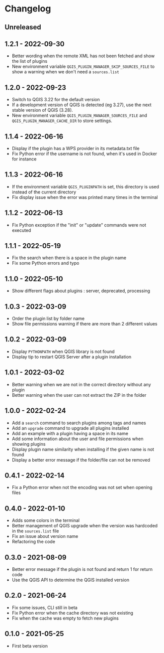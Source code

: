 # Changelog

## Unreleased

## 1.2.1 - 2022-09-30

* Better wording when the remote XML has not been fetched and show the list of plugins
* New environment variable `QGIS_PLUGIN_MANAGER_SKIP_SOURCES_FILE` to show a warning when we don't need a `sources.list`

## 1.2.0 - 2022-09-23

* Switch to QGIS 3.22 for the default version
* If a development version of QGIS is detected (eg 3.27), use the next stable version of QGIS (3.28).
* New environment variable `QGIS_PLUGIN_MANAGER_SOURCES_FILE` and `QGIS_PLUGIN_MANAGER_CACHE_DIR` to store settings.

## 1.1.4 - 2022-06-16

* Display if the plugin has a WPS provider in its metadata.txt file
* Fix Python error if the username is not found, when it's used in Docker for instance

## 1.1.3 - 2022-06-16

* If the environment variable `QGIS_PLUGINPATH` is set, this directory is used instead of the current directory
* Fix display issue when the error was printed many times in the terminal

## 1.1.2 - 2022-06-13

* Fix Python exception if the "init" or "update" commands were not executed

## 1.1.1 - 2022-05-19

* Fix the search when there is a space in the plugin name
* Fix some Python errors and typo

## 1.1.0 - 2022-05-10

* Show different flags about plugins : server, deprecated, processing

## 1.0.3 - 2022-03-09

* Order the plugin list by folder name
* Show file permissions warning if there are more than 2 different values

## 1.0.2 - 2022-03-09

* Display `PYTHONPATH` when QGIS library is not found
* Display tip to restart QGIS Server after a plugin installation

## 1.0.1 - 2022-03-02

* Better warning when we are not in the correct directory without any plugin
* Better warning when the user can not extract the ZIP in the folder

## 1.0.0 - 2022-02-24

* Add a `search` command to search plugins among tags and names
* Add an `upgrade` command to upgrade all plugins installed
* Add an example with a plugin having a space in its name
* Add some information about the user and file permissions when showing plugins
* Display plugin name similarity when installing if the given name is not found
* Display a better error message if the folder/file can not be removed

## 0.4.1 - 2022-02-14

* Fix a Python error when not the encoding was not set when opening files

## 0.4.0 - 2022-01-10

* Adds some colors in the terminal
* Better management of QGIS upgrade when the version was hardcoded in the `sources.list` file
* Fix an issue about version name
* Refactoring the code

## 0.3.0 - 2021-08-09

* Better error message if the plugin is not found and return 1 for return code
* Use the QGIS API to determine the QGIS installed version

## 0.2.0 - 2021-06-24

* Fix some issues, CLI still in beta
* Fix Python error when the cache directory was not existing
* Fix when the cache was empty to fetch new plugins

## 0.1.0 - 2021-05-25

* First beta version
